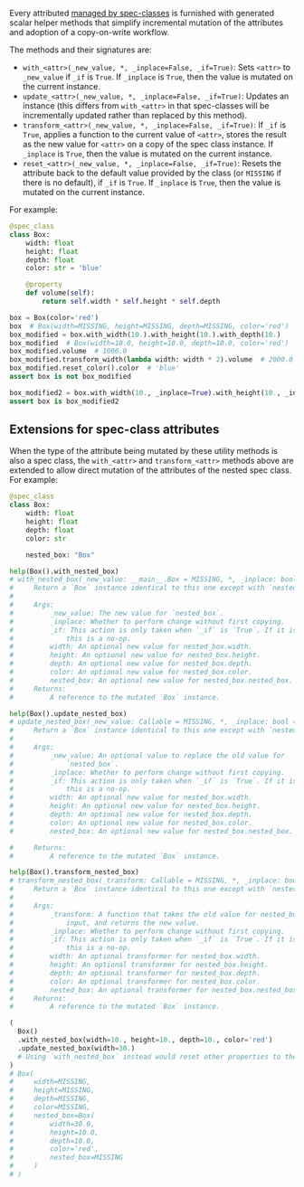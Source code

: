 Every attributed [managed by spec-classes](basic.md#managed-attributes) is
furnished with generated scalar helper methods that simplify incremental
mutation of the attributes and adoption of a copy-on-write workflow.

The methods and their signatures are:

  - `with_<attr>(_new_value, *, _inplace=False, _if=True)`:  Sets
    `<attr>` to `_new_value` if `_if` is `True`. If `_inplace` is `True`, then
    the value is mutated on the current instance.
  - `update_<attr>(_new_value, *, _inplace=False, _if=True)`: Updates an instance
    (this differs from `with_<attr>` in that spec-classes will be incrementally
    updated rather than replaced by this method).
  - `transform_<attr>(_new_value, *, _inplace=False, _if=True)`: If `_if` is
    `True`, applies a function to the current value of `<attr>`, stores the
    result as the new value for `<attr>` on a copy of the spec class instance.
    If `_inplace` is `True`, then the value is mutated on the current instance.
  - `reset_<attr>(_new_value, *, _inplace=False, _if=True)`: Resets the attribute
    back to the default value provided by the class (or `MISSING` if there is no
    default), if `_if` is `True`. If `_inplace` is `True`, then the value is
    mutated on the current instance.

For example:
```python
@spec_class
class Box:
    width: float
    height: float
    depth: float
    color: str = 'blue'

    @property
    def volume(self):
        return self.width * self.height * self.depth

box = Box(color='red')
box  # Box(width=MISSING, height=MISSING, depth=MISSING, color='red')
box_modified = box.with_width(10.).with_height(10.).with_depth(10.)
box_modified  # Box(width=10.0, height=10.0, depth=10.0, color='red')
box_modified.volume  # 1000.0
box_modified.transform_width(lambda width: width * 2).volume  # 2000.0
box_modified.reset_color().color  # 'blue'
assert box is not box_modified

box_modified2 = box.with_width(10., _inplace=True).with_height(10., _inplace=True).with_depth(10., _inplace=True)
assert box is box_modified2
```

## Extensions for spec-class attributes

When the type of the attribute being mutated by these utility methods is also a
spec class, the `with_<attr>` and `transform_<attr>` methods above are extended
to allow direct mutation of the attributes of the nested spec class. For
example:

```python
@spec_class
class Box:
    width: float
    height: float
    depth: float
    color: str

    nested_box: "Box"

help(Box().with_nested_box)
# with_nested_box(_new_value: __main__.Box = MISSING, *, _inplace: bool = False, _if: bool = True, width: float = None, height: float = None, depth: float = None, color: str = None, nested_box: __main__.Box = None) method of __main__.Box instance
#     Return a `Box` instance identical to this one except with `nested_box` or its attributes mutated.
#
#     Args:
#         _new_value: The new value for `nested_box`.
#         _inplace: Whether to perform change without first copying.
#         _if: This action is only taken when `_if` is `True`. If it is `False`,
#             this is a no-op.
#         width: An optional new value for nested_box.width.
#         height: An optional new value for nested_box.height.
#         depth: An optional new value for nested_box.depth.
#         color: An optional new value for nested_box.color.
#         nested_box: An optional new value for nested_box.nested_box.
#     Returns:
#         A reference to the mutated `Box` instance.

help(Box().update_nested_box)
# update_nested_box(_new_value: Callable = MISSING, *, _inplace: bool = False, _if: bool = True, width: float = MISSING, height: float = MISSING, depth: float = MISSING, color: str = MISSING, nested_box: __main__.Box = MISSING) method of __main__.Box instance
#     Return a `Box` instance identical to this one except with `nested_box` or its attributes updated.
#
#     Args:
#         _new_value: An optional value to replace the old value for
#             `nested_box`.
#         _inplace: Whether to perform change without first copying.
#         _if: This action is only taken when `_if` is `True`. If it is `False`,
#             this is a no-op.
#         width: An optional new value for nested_box.width.
#         height: An optional new value for nested_box.height.
#         depth: An optional new value for nested_box.depth.
#         color: An optional new value for nested_box.color.
#         nested_box: An optional new value for nested_box.nested_box.

#     Returns:
#         A reference to the mutated `Box` instance.

help(Box().transform_nested_box)
# transform_nested_box(_transform: Callable = MISSING, *, _inplace: bool = False, _if: bool = True, width: float = None, height: float = None, depth: float = None, color: str = None, nested_box: __main__.Box = None) method of __main__.Box instance
#     Return a `Box` instance identical to this one except with `nested_box` or its attributes transformed.
#
#     Args:
#         _transform: A function that takes the old value for nested_box as
#             input, and returns the new value.
#         _inplace: Whether to perform change without first copying.
#         _if: This action is only taken when `_if` is `True`. If it is `False`,
#             this is a no-op.
#         width: An optional transformer for nested_box.width.
#         height: An optional transformer for nested_box.height.
#         depth: An optional transformer for nested_box.depth.
#         color: An optional transformer for nested_box.color.
#         nested_box: An optional transformer for nested_box.nested_box.
#     Returns:
#         A reference to the mutated `Box` instance.

(
  Box()
  .with_nested_box(width=10., height=10., depth=10., color='red')
  .update_nested_box(width=30.)
  # Using `with_nested_box` instead would reset other properties to their default values.
)
# Box(
#     width=MISSING,
#     height=MISSING,
#     depth=MISSING,
#     color=MISSING,
#     nested_box=Box(
#         width=30.0,
#         height=10.0,
#         depth=10.0,
#         color='red',
#         nested_box=MISSING
#     )
# )

```
